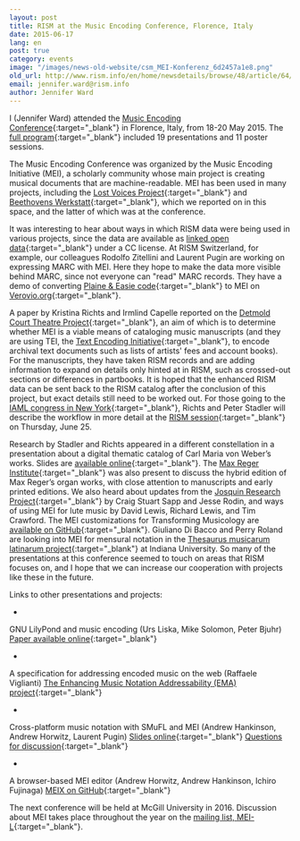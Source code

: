 ```yaml
---
layout: post
title: RISM at the Music Encoding Conference, Florence, Italy
date: 2015-06-17
lang: en
post: true
category: events
image: "/images/news-old-website/csm_MEI-Konferenz_6d2457a1e8.png"
old_url: http://www.rism.info/en/home/newsdetails/browse/48/article/64/rism-at-the-music-encoding-conference-florence-italy.html
email: jennifer.ward@rism.info
author: Jennifer Ward
---
```


I (Jennifer Ward) attended the [Music Encoding Conference](http://music-encoding.org/conference){:target="_blank"} in Florence, Italy, from 18-20 May 2015. The [full program](https://music-encoding.org/wp-content/uploads/2015/06/MEC2015_program.pdf){:target="_blank"} included 19 presentations and 11 poster sessions.

The Music Encoding Conference was organized by the Music Encoding Initiative (MEI), a scholarly community whose main project is creating musical documents that are machine-readable. MEI has been used in many projects, including the [Lost Voices Project](/electronic_resources/2014/11/20/the-lost-voices-project-is-now-live.html){:target="_blank"} and [Beethovens Werkstatt](/electronic_resources/2015/05/04/a-peek-inside-beethovens-workshop.html){:target="_blank"}, which we reported on in this space, and the latter of which was at the conference.

It was interesting to hear about ways in which RISM data were being used in various projects, since the data are available as [linked open data](https://opac.rism.info/index.php?id=8&L=1){:target="_blank"} under a CC license. At RISM Switzerland, for example, our colleagues Rodolfo Zitellini and Laurent Pugin are working on expressing MARC with MEI. Here they hope to make the data more visible behind MARC, since not everyone can "read" MARC records. They have a demo of converting [Plaine & Easie code](http://www.iaml.info/plaine-easie-code){:target="_blank"} to MEI on [Verovio.org](http://www.verovio.org/pae-examples.xhtml){:target="_blank"}.

A paper by Kristina Richts and Irmlind Capelle reported on the [Detmold Court Theatre Project](http://hoftheater-detmold.de/){:target="_blank"}, an aim of which is to determine whether MEI is a viable means of cataloging music manuscripts (and they are using TEI, the [Text Encoding Initiative](http://www.tei-c.org/index.xml){:target="_blank"}, to encode archival text documents such as lists of artists' fees and account books). For the manuscripts, they have taken RISM records and are adding information to expand on details only hinted at in RISM, such as crossed-out sections or differences in partbooks. It is hoped that the enhanced RISM data can be sent back to the RISM catalog after the conclusion of this project, but exact details still need to be worked out. For those going to the [IAML congress in New York](http://www.musiclibraryassoc.org/BlankCustom.asp?page=IAML_IMS_2015){:target="_blank"}, Richts and Peter Stadler will describe the workflow in more detail at the [RISM session](/events/2015/06/15/imsiaml-congress-in-new-york-june-2015.html){:target="_blank"} on Thursday, June 25.

Research by Stadler and Richts appeared in a different constellation in a presentation about a digital thematic catalog of Carl Maria von Weber’s works. Slides are [available online](https://dl.dropboxusercontent.com/u/33605578/richts-stadler-slides-mec2015.pdf){:target="_blank"}. The [Max Reger Institute](http://www.max-reger-institut.de/de/index.php){:target="_blank"} was also present to discuss the hybrid edition of Max Reger’s organ works, with close attention to manuscripts and early printed editions. We also heard about updates from the [Josquin Research Project](http://josquin.stanford.edu/){:target="_blank"} by Craig Stuart Sapp and Jesse Rodin, and ways of using MEI for lute music by David Lewis, Richard Lewis, and Tim Crawford. The MEI customizations for Transforming Musicology are [available on GitHub](https://github.com/TransformingMusicology/mei-tmus){:target="_blank"}. Giuliano Di Bacco and Perry Roland are looking into MEI for mensural notation in the [Thesaurus musicarum latinarum project](http://www.chmtl.indiana.edu/tml/start.html){:target="_blank"} at Indiana University. So many of the presentations at this conference seemed to touch on areas that RISM focuses on, and I hope that we can increase our cooperation with projects like these in the future.

Links to other presentations and projects:

-

GNU LilyPond and music encoding (Urs Liska, Mike Solomon, Peter Bjuhr)
[Paper available online](http://lilypondblog.org/wp-content/uploads/2015/06/mei2ly.pdf){:target="_blank"}

-

A specification for addressing encoded music on the web (Raffaele Viglianti)
[The Enhancing Music Notation Addressability (EMA) project](http://mith.umd.edu/research/project/enhancing-music-notation-addressability/){:target="_blank"}

-

Cross-platform music notation with SMuFL and MEI (Andrew Hankinson, Andrew Horwitz, Laurent Pugin)
[Slides online](https://t.co/POGFTIQRUE){:target="_blank"}
[Questions for discussion](https://gist.github.com/ahankinson/ef9aa9c454d383baf5f7){:target="_blank"}

-

A browser-based MEI editor (Andrew Horwitz, Andrew Hankinson, Ichiro Fujinaga)
[MEIX on GitHub](https://github.com/DDMAL/meix.js){:target="_blank"}


The next conference will be held at McGill University in 2016. Discussion about MEI takes place throughout the year on the [mailing list, MEI-L](http://music-encoding.org/community/mailing-list/){:target="_blank"}.